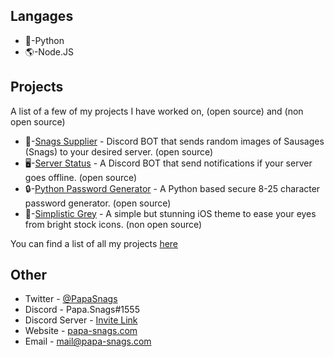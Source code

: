 ## Langages
* 🐍-Python
* 🌎-Node.JS

## Projects
A list of a few of my projects I have worked on, (open source) and (non open source)
* 🌭-[Snags Supplier](https://github.com/PapaSnags/Snags-Supplier)  - Discord BOT that sends random images of Sausages (Snags) to your desired server. (open source)
* 🖥️-[Server Status](https://github.com/PapaSnags/Server-Status) - A Discord BOT that send notifications if your server goes offline. (open source)
* 🔒-[Python Password Generator](https://github.com/PapaSnags/Password-Generator) - A Python based secure 8-25 character password generator. (open source)
* 📱-[Simplistic Grey](https://papa-snags.com/projects/simplistic-grey/) - A simple but stunning iOS theme to ease your eyes from bright stock icons. (non open source)

You can find a list of all my projects [here](https://www.papa-snags.com/projects/)

## Other
* Twitter - [@PapaSnags](https://twitter.com/PapaSnags)
* Discord - Papa.Snags#1555
* Discord Server - [Invite Link](https://discord.com/invite/w7B5nKB)
* Website - [papa-snags.com](https://papa-snags.com/)
* Email - mail@papa-snags.com
